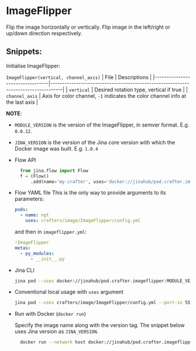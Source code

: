 # ImageFlipper

Flip the image horizontally or vertically. Flip image in the left/right or up/down direction respectively.

## Snippets:

Initialise ImageFlipper:

`ImageFlipper(vertical, channel_axis)`
| File                            | Descriptions                                                                      |
|---------------------------------|-----------------------------------------------------------------------------------|
| `vertical`                      | Desired rotation type, vertical if true                                           |
| `channel_axis`                  | Axis for color channel, ``-1``  indicates the color channel info at the last axis |


**NOTE**: 

- `MODULE_VERSION` is the version of the ImageFlipper, in semver format. E.g. `0.0.12`.
- `JINA_VERSION` is the version of the Jina core version with which the Docker image was built. E.g. `1.0.4` 

- Flow API

  ```python
    from jina.flow import Flow
    f = (Flow()
        .add(name='my-crafter', uses='docker://jinahub/pod.crafter.imageflipper:MODULE_VERSION-JINA_VERSION')
    ```
- Flow YAML file
  This is the only way to provide arguments to its parameters:
  
  ```yaml
  pods:
    - name: ngt
      uses: crafters/image/ImageFlipper/config.yml
  ```
  
  and then in `imageflipper.yml`:
  ```yaml
  !ImageFlipper
  metas:
    - py_modules:
        - __init__.py
  ```
- Jina CLI
  
  ```bash
  jina pod --uses docker://jinahub/pod.crafter.imageflipper:MODULE_VERSION-JINA_VERSION
  ```
- Conventional local usage with `uses` argument
  
  ```bash
  jina pod --uses crafters/image/ImageFlipper/config.yml --port-in 55555 --port-out 55556
  ```
- Run with Docker (`docker run`)
 
  Specify the image name along with the version tag. The snippet below uses Jina version as `JINA_VERSION`.
  ```bash
    docker run --network host docker://jinahub/pod.crafter.imageflipper:MODULE_VERSION-JINA_VERSION --port-in 55555 --port-out 55556
    ```
